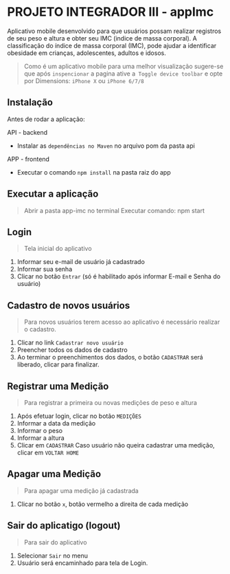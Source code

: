 # PROJETO INTEGRADOR III - appImc

Aplicativo mobile desenvolvido para que usuários possam realizar registros de seu peso e altura e obter seu IMC (indice de massa corporal). A classificação do índice de massa corporal (IMC), pode ajudar a identificar obesidade em crianças, adolescentes, adultos e idosos.

> Como é um aplicativo mobile para uma melhor visualização sugere-se que após `inspencionar` a pagina ative a` Toggle device toolbar` e opte por Dimensions: `iPhone X` ou `iPhone 6/7/8`

## Instalação

Antes de rodar a aplicação:

API - backend

- Instalar as `dependências no Maven` no arquivo pom da pasta api

APP - frontend

- Executar o comando `npm install` na pasta raiz do app

## Executar a aplicação

> Abrir a pasta app-imc no terminal
> Executar comando: npm start

## Login

> Tela inicial do aplicativo

1. Informar seu e-mail de usuário já cadastrado
2. Informar sua senha
3. Clicar no botão `Entrar` (só é habilitado após informar E-mail e Senha do usuário)

## Cadastro de novos usuários

> Para novos usuários terem acesso ao aplicativo é necessário realizar o cadastro.

1. Clicar no link `Cadastrar novo usuário`
2. Preencher todos os dados de cadastro
3. Ao terminar o preenchimentos dos dados, o botão `CADASTRAR` será liberado, clicar para finalizar.

## Registrar uma Medição

> Para registrar a primeira ou novas medições de peso e altura

1. Após efetuar login, clicar no botão `MEDIÇÕES`
2. Informar a data da medição
3. Informar o peso
4. Informar a altura
5. Clicar em `CADASTRAR`
   Caso usuário não queira cadastrar uma medição, clicar em `VOLTAR HOME`

## Apagar uma Medição

> Para apagar uma medição já cadastrada

1. Clicar no botão `x`, botão vermelho a direita de cada medição

## Sair do aplicatigo (logout)

> Para sair do aplicativo

1. Selecionar `Sair` no menu
2. Usuário será encaminhado para tela de Login.
